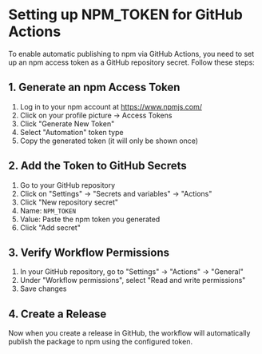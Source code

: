 # Setting up NPM_TOKEN for GitHub Actions

To enable automatic publishing to npm via GitHub Actions, you need to set up an npm access token as a GitHub repository secret. Follow these steps:

## 1. Generate an npm Access Token

1. Log in to your npm account at https://www.npmjs.com/
2. Click on your profile picture → Access Tokens
3. Click "Generate New Token"
4. Select "Automation" token type
5. Copy the generated token (it will only be shown once)

## 2. Add the Token to GitHub Secrets

1. Go to your GitHub repository
2. Click on "Settings" → "Secrets and variables" → "Actions"
3. Click "New repository secret"
4. Name: `NPM_TOKEN`
5. Value: Paste the npm token you generated
6. Click "Add secret"

## 3. Verify Workflow Permissions

1. In your GitHub repository, go to "Settings" → "Actions" → "General"
2. Under "Workflow permissions", select "Read and write permissions"
3. Save changes

## 4. Create a Release

Now when you create a release in GitHub, the workflow will automatically publish the package to npm using the configured token.